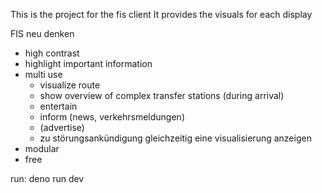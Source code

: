 This is the project for the fis client
It provides the visuals for each display

FIS neu denken

-   high contrast
-   highlight important information
-   multi use
    -   visualize route
    -   show overview of complex transfer stations (during arrival)
    -   entertain
    -   inform (news, verkehrsmeldungen)
    -   (advertise)
    -   zu störungsankündigung gleichzeitig eine visualisierung anzeigen
-   modular
-   free

run:
deno run dev
